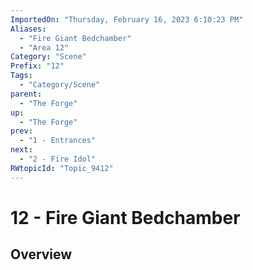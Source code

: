 ```yaml
---
ImportedOn: "Thursday, February 16, 2023 6:10:23 PM"
Aliases:
  - "Fire Giant Bedchamber"
  - "Area 12"
Category: "Scene"
Prefix: "12"
Tags:
  - "Category/Scene"
parent:
  - "The Forge"
up:
  - "The Forge"
prev:
  - "1 - Entrances"
next:
  - "2 - Fire Idol"
RWtopicId: "Topic_9412"
---
```

# 12 - Fire Giant Bedchamber
## Overview
